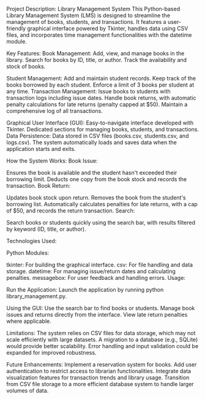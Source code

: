 Project Description: Library Management System
This Python-based Library Management System (LMS) is designed to streamline the management of books, students, and transactions. It features a user-friendly graphical interface powered by Tkinter, handles data using CSV files, and incorporates time management functionalities with the datetime module.

Key Features:
Book Management:
Add, view, and manage books in the library.
Search for books by ID, title, or author.
Track the availability and stock of books.

Student Management:
Add and maintain student records.
Keep track of the books borrowed by each student.
Enforce a limit of 3 books per student at any time.
Transaction Management:
Issue books to students with transaction logs including issue dates.
Handle book returns, with automatic penalty calculations for late returns (penalty capped at $50).
Maintain a comprehensive log of all transactions.

Graphical User Interface (GUI):
Easy-to-navigate interface developed with Tkinter.
Dedicated sections for managing books, students, and transactions.
Data Persistence:
Data stored in CSV files (books.csv, students.csv, and logs.csv).
The system automatically loads and saves data when the application starts and exits.

How the System Works:
Book Issue:

Ensures the book is available and the student hasn't exceeded their borrowing limit.
Deducts one copy from the book stock and records the transaction.
Book Return:

Updates book stock upon return.
Removes the book from the student's borrowing list.
Automatically calculates penalties for late returns, with a cap of $50, and records the return transaction.
Search:

Search books or students quickly using the search bar, with results filtered by keyword (ID, title, or author).

Technologies Used:

Python Modules:

tkinter: For building the graphical interface.
csv: For file handling and data storage.
datetime: For managing issue/return dates and calculating penalties.
messagebox: For user feedback and handling errors.
Usage:

Run the Application:
Launch the application by running python library_management.py.

Using the GUI:
Use the search bar to find books or students.
Manage book issues and returns directly from the interface.
View late return penalties where applicable.

Limitations:
The system relies on CSV files for data storage, which may not scale efficiently with large datasets. A migration to a database (e.g., SQLite) would provide better scalability.
Error handling and input validation could be expanded for improved robustness.

Future Enhancements:
Implement a reservation system for books.
Add user authentication to restrict access to librarian functionalities.
Integrate data visualization features for transaction trends and library usage.
Transition from CSV file storage to a more efficient database system to handle larger volumes of data.
